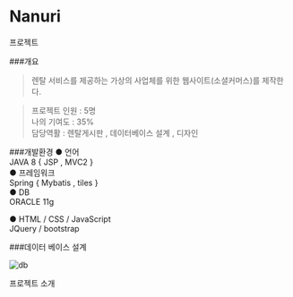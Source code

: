 # Nanuri
프로젝트

###개요
> 렌탈 서비스를 제공하는 가상의 사업체를 위한 웹사이트(소셜커머스)를 제작한다.  
  
> 프로젝트 인원 : 5명  
> 나의 기여도   : 35%  
> 담당역활      : 렌탈게시판 , 데이터베이스 설계 , 디자인  


###개발환경
● 언어  
    JAVA 8 { JSP , MVC2  }  
● 프레임워크  
    Spring { Mybatis , tiles }  
● DB  
   ORACLE 11g  

● HTML / CSS / JavaScript  
   JQuery / bootstrap  

###데이터 베이스 설계  

![db](https://user-images.githubusercontent.com/24869943/47962574-2eb79480-e062-11e8-9fc9-d9f97bc9a87a.jpg)

프로젝트 소개



